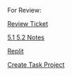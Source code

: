For Review: 

[Review Ticket](https://github.com/lucashuang248/Lumoo/issues/1)


[5.1 5.2 Notes](https://github.com/lucashuang248/Lumoo/wiki/Tech-Talk-5.1-and-5.2)

[Replit](https://replit.com/@lucashuang248/Python-Menu)

[Create Task Project](https://github.com/lucashuang248/Lumoo/wiki/Create-Task)
